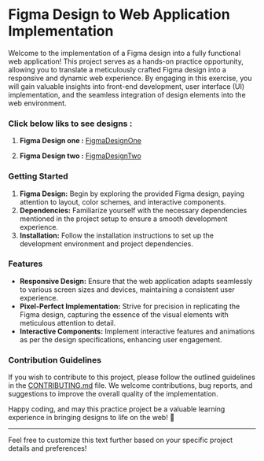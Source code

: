 # Figma Design to Web Application Implementation

Welcome to the implementation of a Figma design into a fully functional web application! This project serves as a hands-on practice opportunity, allowing you to translate a meticulously crafted Figma design into a responsive and dynamic web experience. By engaging in this exercise, you will gain valuable insights into front-end development, user interface (UI) implementation, and the seamless integration of design elements into the web environment.

### Click below liks to see designs : 
1. **Figma Design one :** <a href="https://www.figma.com/file/CPJodnscX67Rbg7MX0syth/Actual-Work?type=design&node-id=5%3A2&mode=design&t=fCN2y75KgoHaOHkv-1" target="_blank" draggable="true">FigmaDesignOne</a>

1. **Figma Design two :** <a href="https://www.figma.com/file/CPJodnscX67Rbg7MX0syth/Actual-Work?type=design&node-id=28%3A2&mode=design&t=fCN2y75KgoHaOHkv-1" target="_blank" draggable="true">FigmaDesignTwo</a>

### Getting Started
1. **Figma Design:** Begin by exploring the provided Figma design, paying attention to layout, color schemes, and interactive components.
2. **Dependencies:** Familiarize yourself with the necessary dependencies mentioned in the project setup to ensure a smooth development experience.
3. **Installation:** Follow the installation instructions to set up the development environment and project dependencies.

### Features
- **Responsive Design:** Ensure that the web application adapts seamlessly to various screen sizes and devices, maintaining a consistent user experience.
- **Pixel-Perfect Implementation:** Strive for precision in replicating the Figma design, capturing the essence of the visual elements with meticulous attention to detail.
- **Interactive Components:** Implement interactive features and animations as per the design specifications, enhancing user engagement.

### Contribution Guidelines
If you wish to contribute to this project, please follow the outlined guidelines in the [CONTRIBUTING.md](https://github.com/sapnendra/designing) file. We welcome contributions, bug reports, and suggestions to improve the overall quality of the implementation.

Happy coding, and may this practice project be a valuable learning experience in bringing designs to life on the web! 🚀

--- 

Feel free to customize this text further based on your specific project details and preferences!